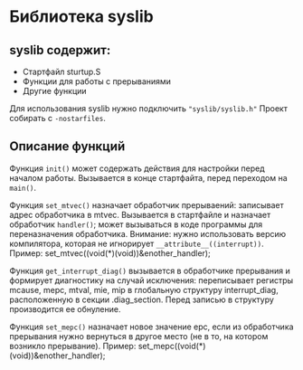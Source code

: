 # Библиотека syslib

## syslib содержит:
* Стартфайл sturtup.S
* Функции для работы с прерываниями
* Другие функции

Для использования syslib нужно подключить `"syslib/syslib.h"`
Проект собирать с `-nostarfiles`.

## Описание функций

Функция `init()` может содержать действия для настройки перед началом работы. Вызывается в конце стартфайта, перед переходом на `main()`.

Функция `set_mtvec()` назначает обработчик прерываений: записывает адрес обработчика в mtvec. Вызывается в стартфайле и назначает обработчик `handler()`; может вызываться в коде программы для переназначения обработчика.
Внимание: нужно использовать версию компилятора, которая не игнорирует `__attribute__((interrupt))`.
Пример:
    set_mtvec((void(*)(void))&enother_handler);

Функция `get_interrupt_diag()` вызывается в обработчике прерывания и формирует диагностику на случай исключения: переписывает регистры mcause, mepc, mtval, mie, mip в глобальную структуру interrupt_diag, расположенную в секции .diag_section. Перед записью в структуру производится ее обнуление.

Функция `set_mepc()` назначает новое значение epc, если из обработчика прерывания нужно вернуться в другое место (не в то, на котором возникло прерывание).
Пример:
    set_mepc((void(*)(void))&enother_handler);
